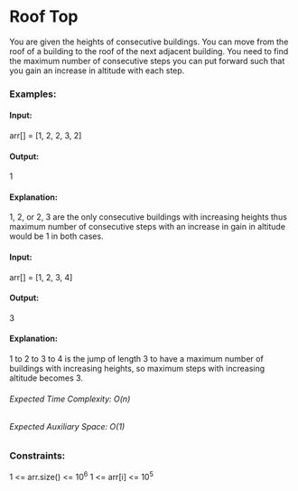 # Roof Top
You are given the heights of consecutive buildings. You can move from the roof of a building to the roof of the next adjacent building. You need to find the maximum number of consecutive steps you can put forward such that you gain an increase in altitude with each step.

### Examples:
#### Input:
arr[] = [1, 2, 2, 3, 2]
#### Output:
1
#### Explanation:
1, 2, or 2, 3 are the only consecutive buildings with increasing heights thus maximum number of consecutive steps with an increase in gain in altitude would be 1 in both cases.

#### Input:
arr[] = [1, 2, 3, 4]
#### Output:
3
#### Explanation:
1 to 2 to 3 to 4 is the jump of length 3 to have a maximum number of buildings with increasing heights, so maximum steps with increasing altitude becomes 3.

###### Expected Time Complexity: O(n)
###### Expected Auxiliary Space: O(1)

### Constraints:
1 <= arr.size() <= $`10^6`$
1 <= arr[i] <= $`10^5`$

